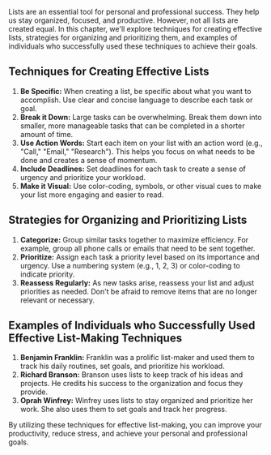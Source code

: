 
Lists are an essential tool for personal and professional success. They help us stay organized, focused, and productive. However, not all lists are created equal. In this chapter, we'll explore techniques for creating effective lists, strategies for organizing and prioritizing them, and examples of individuals who successfully used these techniques to achieve their goals.

Techniques for Creating Effective Lists
---------------------------------------

1. **Be Specific:** When creating a list, be specific about what you want to accomplish. Use clear and concise language to describe each task or goal.
2. **Break it Down:** Large tasks can be overwhelming. Break them down into smaller, more manageable tasks that can be completed in a shorter amount of time.
3. **Use Action Words:** Start each item on your list with an action word (e.g., "Call," "Email," "Research"). This helps you focus on what needs to be done and creates a sense of momentum.
4. **Include Deadlines:** Set deadlines for each task to create a sense of urgency and prioritize your workload.
5. **Make it Visual:** Use color-coding, symbols, or other visual cues to make your list more engaging and easier to read.

Strategies for Organizing and Prioritizing Lists
------------------------------------------------

1. **Categorize:** Group similar tasks together to maximize efficiency. For example, group all phone calls or emails that need to be sent together.
2. **Prioritize:** Assign each task a priority level based on its importance and urgency. Use a numbering system (e.g., 1, 2, 3) or color-coding to indicate priority.
3. **Reassess Regularly:** As new tasks arise, reassess your list and adjust priorities as needed. Don't be afraid to remove items that are no longer relevant or necessary.

Examples of Individuals who Successfully Used Effective List-Making Techniques
------------------------------------------------------------------------------

1. **Benjamin Franklin:** Franklin was a prolific list-maker and used them to track his daily routines, set goals, and prioritize his workload.
2. **Richard Branson:** Branson uses lists to keep track of his ideas and projects. He credits his success to the organization and focus they provide.
3. **Oprah Winfrey:** Winfrey uses lists to stay organized and prioritize her work. She also uses them to set goals and track her progress.

By utilizing these techniques for effective list-making, you can improve your productivity, reduce stress, and achieve your personal and professional goals.
